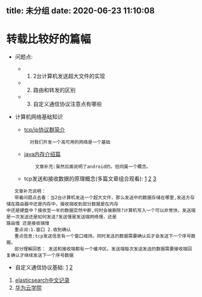 title: 未分组
date: 2020-06-23 11:10:08
---------
# 转载比较好的篇幅
* 问题点:
  * 1. 2台计算机发送超大文件的实现
  * 2. 路由和转发的区别
  * 3. 自定义通信协议注意点有哪些

* 计算机网络基础知识
  * [tcp/ip协议群简介](https://juejin.im/post/5a069b6d51882509e5432656)
    ```
      对我们开发一个高可用的网络是一个基础
    ```

  * [java内存介绍篇](https://juejin.im/post/5b4aed466fb9a04fcb5b5377)
    ```
        文章补充:虽然后面说明了android的。但同属一个概念。
    ```
  * tcp发送和接收数据的原理概念(多篇文章组合观看): [1](https://blog.csdn.net/a879365197/article/details/72802364) [2](https://cloud.tencent.com/developer/article/1459844) [3](https://blog.csdn.net/luozenghui529480823/article/details/13000955)
```
   文章补充说明：
   带着问题点去看：当2台计算机发送一个超大文件，那么发送中的数据存储在哪里,发送方存储在路由器中还是内存中，接收端收到部分数据是在内存
中还是硬盘中？接收至一半的数据突然中断,何时会被删除?计算机写入一个可以非常快，发送端是一次发送还是如何发送?发送慢是发送端网络慢，还是
路由慢 还是接收端慢
   重点词:1.窗口 2.收到确认
   重点信息:tcp发送信息有一个窗口维持。同时发送的数据需要确认后才会发送下一个序号数据。
   部分理解回答： 发送和接收端都有一个缓冲区。发送端每次发送发送的数据需要接收端回复确认才继续发送下一个序号数据
```
  * 自定义通信协议基础: [1](https://blog.csdn.net/YEYUANGEN/article/details/6782646) [2](https://blog.csdn.net/xuexiaodong009/article/details/10323135)  

1. [elasticsearch中文记录](http://cwiki.apachecn.org/pages/viewpage.action?pageId=10030674)
2. [华为云学院](https://ilearningx.huawei.com/dashboard)
